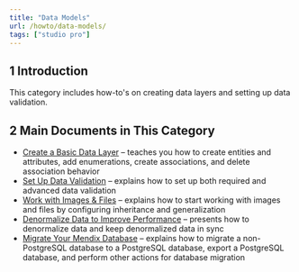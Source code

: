 ```yaml
---
title: "Data Models"
url: /howto/data-models/
tags: ["studio pro"]
---
```


## 1 Introduction

This category includes how-to's on creating data layers and setting up data validation.

## 2 Main Documents in This Category

* [Create a Basic Data Layer](/howto/data-models/create-a-basic-data-layer/) – teaches you how to create entities and attributes, add enumerations, create associations, and delete association behavior
* [Set Up Data Validation](/howto/data-models/setting-up-data-validation/) – explains how to set up both required and advanced data validation
* [Work with Images & Files](/howto/data-models/working-with-images-and-files/) – explains how to start working with images and files by configuring inheritance and generalization
* [Denormalize Data to Improve Performance](/howto/data-models/denormalize-data-to-improve-performance/) – presents how to denormalize data and keep denormalized data in sync
* [Migrate Your Mendix Database](/howto/data-models/migrating-your-mendix-database/) – explains how to migrate a non-PostgreSQL database to a PostgreSQL database, export a PostgreSQL database, and perform other actions for database migration
